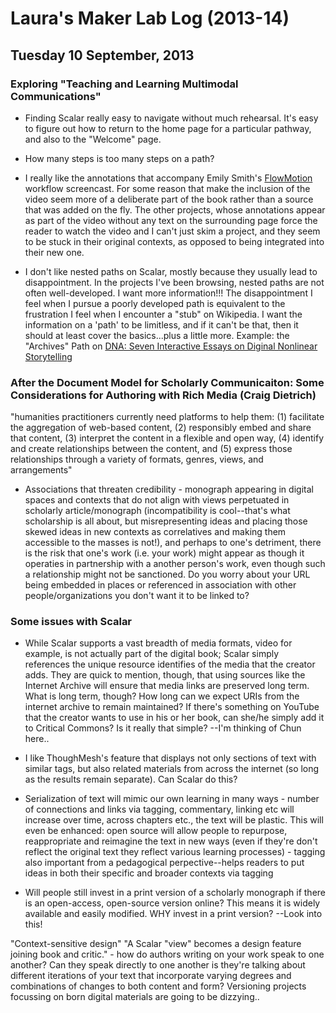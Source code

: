 # Laura's Maker Lab Log (2013-14)

## Tuesday 10 September, 2013

### Exploring "Teaching and Learning Multimodal Communications"

* Finding Scalar really easy to navigate without much rehearsal. It's easy to figure out how to return to the home page for a particular pathway, and also to the "Welcome" page.
*  How many steps is too many steps on a path? 

*  I really like the annotations that accompany Emily Smith's [FlowMotion](http://scalar.usc.edu/maker/english-507/smith-workflow-page1?path=workflow) workflow screencast. For some reason that make the inclusion of the video seem more of a deliberate part of the book rather than a source that was added on the fly. The other projects, whose annotations appear as part of the video without any text on the surrounding page force the reader to watch the video and I can't just skim a project, and they seem to be stuck in their original contexts, as opposed to being integrated into their new one.

*  I don't like nested paths on Scalar, mostly because they usually lead to disappointment. In the projects I've been browsing, nested paths are not often well-developed. I want more information!!! The disappointment I feel when I pursue a poorly developed path is equivalent to the frustration I feel when I encounter a "stub" on Wikipedia. I want the information on a 'path' to be limitless, and if it can't be that, then it should at least cover the basics...plus a little more. Example: the "Archives" Path on [DNA: Seven Interactive Essays on Diginal Nonlinear Storytelling](http://dnaanthology.com/anvc/dna/archives) 

### After the Document Model for Scholarly Communicaiton: Some Considerations for Authoring with Rich Media (Craig Dietrich)

"humanities practitioners currently need platforms to help them: (1) facilitate the aggregation of web-based content, (2) responsibly embed and share that content, (3) interpret the content in a flexible and open way, (4) identify and create relationships between the content, and (5) express those relationships through a variety of formats, genres, views, and arrangements"

*  Associations that threaten credibility - monograph appearing in digital spaces and contexts that do not align with views perpetuated in scholarly article/monograph (incompatibility is cool--that's what scholarship is all about, but misrepresenting ideas and placing those skewed ideas in new contexts as correlatives and making them accessible to the masses is not!), and perhaps to one's detriment, there is the risk that one's work (i.e. your work) might appear as though it operaties in partnership with  a another person's work, even though such a relationship might not be sanctioned. Do you worry about your URL being embedded in places or referenced in association with other people/organizations you don't want it to be linked to? 

### Some issues with Scalar

*  While Scalar supports a vast breadth of media formats, video for example, is not actually part of the digital book; Scalar simply references the unique resource identifies of the media that the creator adds. They are quick to mention, though, that using sources like the Internet Archive will ensure that media links are preserved long term. What is long term, though? How long can we expect URIs from the internet archive to remain maintained? If there's something on YouTube that the creator wants to use in his or her book, can she/he simply add it to Critical Commons? Is it really that simple? --I'm thinking of Chun here.. 

*  I like ThoughMesh's feature that displays not only sections of text with similar tags, but also related materials from across the internet (so long as the results remain separate). Can Scalar do this?

*  Serialization of text will mimic our own learning in many ways - number of connections and links via tagging, commentary, linking etc will increase over time, across chapters etc., the text will be plastic. This will even be enhanced: open source will allow people to repurpose, reappropriate and reimagine the text in new ways (even if they're don't reflect the original text they reflect various learning processes) - tagging also important from a pedagogical perpective--helps readers to put ideas in both their specific and broader contexts via tagging

*  Will people still invest in a print version of a scholarly monograph if there is an open-access, open-source version online? This means it is widely available and easily modified. WHY invest in a print version? --Look into this!

"Context-sensitive design" "A Scalar "view" becomes a design feature joining book and critic." - how do authors writing on your work speak to one another? Can they speak directly to one another is they're talking about different iterations of your text that incorporate varying degrees and combinations of changes to both content and form? Versioning projects focussing on born digital materials are going to be dizzying..